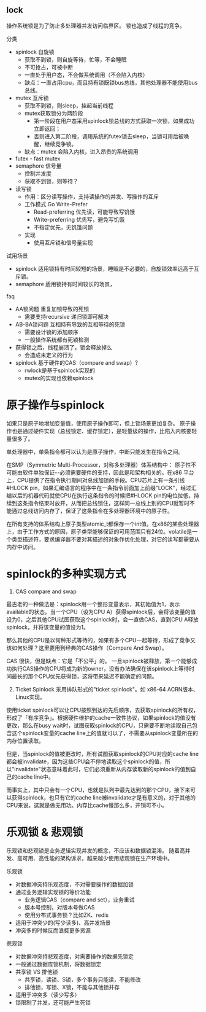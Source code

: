 lock
---

操作系统锁是为了防止多处理器并发访问临界区。
锁也造成了线程的竞争。

分类
+ spinlock 自旋锁
    + 获取不到锁，则自旋等待，忙等，不会睡眠
    + 不可抢占，可被中断
    + 一直处于用户态，不会做系统调用（不会陷入内核）
    + 缺点：一直占用cpu，而且持有锁既锁bus总线，其他处理器不能使用bus总线。
+ mutex 互斥锁
    + 获取不到锁，则sleep，挂起当前线程
    + mutex获取锁分为两阶段
        + 第一阶段在用户态采用spinlock锁总线的方式获取一次锁，如果成功立即返回；
        + 否则进入第二阶段，调用系统的futex锁去sleep，当锁可用后被唤醒，继续竞争锁。
    + 缺点：mutex 会陷入内核，进入昂贵的系统调用
+ futex - fast mutex
+ semaphore 信号量
    + 控制并发度
    + 获取不到锁，则等待？
+ 读写锁
    + 作用：区分读写操作，支持读操作的并发、写操作的互斥
    + 工作模式 Go Write-Prefer
        + Read-preferring 优先读，可能导致写饥饿
        + Write-preferring 优先写，避免写饥饿
        + 不指定优先，无饥饿问题
    + 实现
        + 使用互斥锁和信号量实现

试用场景
+ spinlock 适用锁持有时间较短的场景，睡眠是不必要的，自旋锁效率远高于互斥锁。
+ semaphore 适用锁持有时间较长的场景，

faq
+ AA锁问题 重复加锁导致的死锁
    + 需要支持recursive 递归锁即可解决
+ AB-BA锁问题 互相持有导致的互相等待的死锁
    + 需要设计锁的添加顺序
    + 一般操作系统都有死锁检测
+ 获得锁之后，线程崩溃了，锁会释放掉么
    + 会造成未定义的行为
+ spinlock 基于硬件的CAS（compare and swap）?
    + rwlock是基于spinlock实现的
    + mutex的实现也依赖spinlock

# 原子操作与spinlock
如果只是原子地增加变量值，使用原子操作即可，但上锁场景更加复杂。
原子操作也是通过硬件实现（总线锁定、缓存锁定），是轻量级的操作，比陷入内核要轻量很多了。

单处理器中，单条指令都可以认为是原子操作，中断只能发生在指令之间。

在SMP（Symmetric Multi-Processor，对称多处理器）体系结构中：
原子性不可能由软件单独保证--必须需要硬件的支持，因此是和架构相关的。在x86 平台上，CPU提供了在指令执行期间对总线加锁的手段。CPU芯片上有一条引线#HLOCK pin，如果汇编语言的程序中在一条指令前面加上前缀"LOCK"，经过汇编以后的机器代码就使CPU在执行这条指令的时候把#HLOCK pin的电位拉低，持续到这条指令结束时放开，从而把总线锁住，这样同一总线上别的CPU就暂时不能通过总线访问内存了，保证了这条指令在多处理器环境中的原子性。

在所有支持的体系结构上原子类型atomic_t都保存一个int值。在x86的某些处理器上，由于工作方式的原因，原子类型能够保证的可用范围只有24位。volatile是一个类型描述符，要求编译器不要对其描述的对象作优化处理，对它的读写都需要从内存中访问。

# spinlock的多种实现方式
1. CAS compare and swap

最古老的一种做法是：spinlock用一个整形变量表示，其初始值为1，表示available的状态。当一个CPU（设为CPU A）获得spinlock后，会将该变量的值设为0，之后其他CPU试图获取这个spinlock时，会一直做CAS，直到CPU A释放spinlock，并将该变量的值设为1。

那么其他的CPU是以何种形式等待的，如果有多个CPU一起等待，形成了竞争又该如何处理？这里要用到经典的CAS操作（Compare And Swap）。

CAS 很快，但是缺点：它是「不公平」的。 一旦spinlock被释放，第一个能够成功执行CAS操作的CPU将成为新的owner，没有办法确保在该spinlock上等待时间最长的那个CPU优先获得锁，这将带来延迟不能确定的问题。


2. Ticket Spinlock
采用排队形式的"ticket spinlock"。如 x86-64 ACRN版本、Linux实现。

使用ticket spinlock可以让CPU按照到达的先后顺序，去获取spinlock的所有权，形成了「有序竞争」。根据硬件维护的cache一致性协议，如果spinlock的值没有更改，那么在busy wait时，试图获取spinlock的CPU，只需要不断地读取自己包含这个spinlock变量的cache line上的值就可以了，不需要从spinlock变量所在的内存位置读取。

但是，当spinlock的值被更改时，所有试图获取spinlock的CPU对应的cache line都会被invalidate，因为这些CPU会不停地读取这个spinlock的值，所以"invalidate"状态意味着此时，它们必须重新从内存读取新的spinlock的值到自己的cache line中。

而事实上，其中只会有一个CPU，也就是队列中最先达到的那个CPU，接下来可以获得spinlock，也只有它的cache line被invalidate才是有意义的，对于其他的CPU来说，这就是做无用功。内存比cache慢那么多，开销可不小。

# 乐观锁 & 悲观锁
乐观锁和悲观锁是业务逻辑实现并发的概念，不应该和数据锁混淆。
随着高并发、高可用、高性能的架构诉求，越来越少使用悲观锁在生产环境中。

乐观锁
+ 对数据冲突持乐观态度，不对需要操作的数据加锁
+ 通过业务逻辑实现锁的等价功能
    + 业务逻辑CAS（compare and set），业务重试
    + 版本号控制，对版本号做CAS
    + 使用分布式事务锁？比如ZK、redis
+ 适用于冲突少的(写少读多)、高并发场景
+ 冲突多的时候反而浪费更多资源

悲观锁
+ 对数据冲突持悲观态度，对需要操作的数据先锁定
+ 一般通过数据库锁机制，将数据锁定
+ 共享锁 VS 排他锁
    + 共享锁，读锁、S锁，多个事务只能读，不能修改
    + 排他锁，写锁、X锁，不能与其他锁并存
+ 适用于冲突多（读少写多）
+ 锁限制了并发，还可能产生死锁

